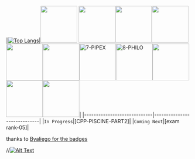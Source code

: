 |[![Top Langs](https://github-readme-stats.vercel.app/api/top-langs/?username=OSS-42)](https://github.com/OSS-42/github-readme-stats)|[<img src="https://github.com/byaliego/42-project-badges/blob/main/badges/libftm.png" width="100" height="100">](https://github.com/OSS-42/1-LIBFT)
<img src="https://github.com/byaliego/42-project-badges/blob/main/badges/ft_printfm.png" width="100" height="100" /><img src="https://github.com/byaliego/42-project-badges/blob/main/badges/born2berootm.png" width="100" height="100" /><img src="https://github.com/byaliego/42-project-badges/blob/main/badges/get_next_linem.png" width="100" height="100" /><img src="https://github.com/byaliego/42-project-badges/blob/main/badges/push_swape.png" width="100" height="100" /><img src="https://github.com/byaliego/42-project-badges/blob/main/badges/so_longm.png" width="100" height="100" /><img src="https://github.com/byaliego/42-project-badges/blob/main/badges/pipexm.png" width="100" height="100" alt="7-PIPEX"/><img src="https://github.com/byaliego/42-project-badges/blob/main/badges/philosopherse.png" width="100" height="100" alt="8-PHILO"/><img src="https://github.com/byaliego/42-project-badges/blob/main/badges/minishellm.png" width="100" height="100" /><img src="https://github.com/byaliego/42-project-badges/blob/main/badges/cub3dm.png" width="100" height="100" /><img src="https://github.com/byaliego/42-project-badges/blob/main/badges/netpracticem.png" width="100" height="100" />|
|-----------------------------|-----------------------------|
|`In Progress`|[CPP-PISCINE-PART2]|
|`Coming Next`|[exam rank-05]|

thanks to [Byaliego for the badges](https://github.com/byaliego/42-project-badges)

//[![Alt Text](path/to/image)](https://example.com)
